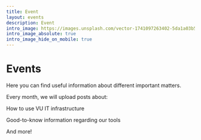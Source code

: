 ```yaml
---
title: Event
layout: events
description: Event
intro_image: https://images.unsplash.com/vector-1741097263402-5da1a03b5c5e?q=80&w=2360&auto=format&fit=crop&ixlib=rb-4.0.3&ixid=M3wxMjA3fDB8MHxwaG90by1wYWdlfHx8fGVufDB8fHx8fA%3D%3D
intro_image_absolute: true
intro_image_hide_on_mobile: true
---
```


# Events 

Here you can find useful information about different important matters. 

Every month, we will upload posts about: 

 How to use VU IT infrastructure

 Good-to-know information regarding our tools

 And more! 